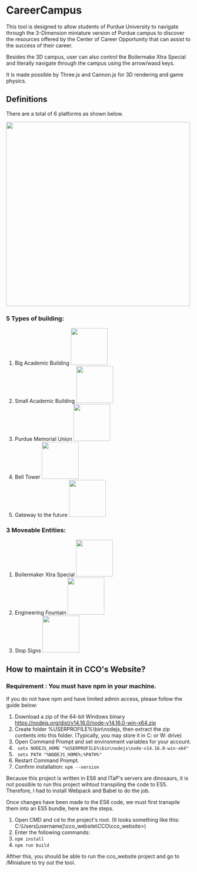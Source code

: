 ﻿# CareerCampus
 
 This tool is designed to allow students of Purdue University to navigate through the 3-Dimension miniature version of Purdue campus to discover the resources offered by the Center of Career Opportunity that can assist to the success of their career.
 
 Besides the 3D campus, user can also control the Boilermake Xtra Special and literally navigate through the campus using the arrow/wasd keys. 
 
 It is made possible by Three.js and Cannon.js for 3D rendering and game physics.
 
 ## Definitions
 
 There are a total of 6 platforms as shown below.
 
 <img src="https://github.com/shenwei0102/PurdueMiniature/blob/master/Images/PlatformLabeling.png" width="500">
 
 ### 5 Types of building:
 1. Big Academic Building <img src="https://github.com/shenwei0102/PurdueMiniature/blob/master/Images/BigAcademicBuilding.PNG" height="100">
 2. Small Academic Building <img src="https://github.com/shenwei0102/PurdueMiniature/blob/master/Images/SmallAcademicBuilding.PNG" height="100">
 3. Purdue Memorial Union <img src="https://github.com/shenwei0102/PurdueMiniature/blob/master/Images/PMU.PNG" width="100">
 4. Bell Tower <img src="https://github.com/shenwei0102/PurdueMiniature/blob/master/Images/BellTower.PNG" height="100">
 5. Gateway to the future <img src="https://github.com/shenwei0102/PurdueMiniature/blob/master/Images/GatewayToTheFuture.PNG" height="100">


### 3 Moveable Entities:
1. Boilermaker Xtra Special <img src="https://github.com/shenwei0102/PurdueMiniature/blob/master/Images/BoilermakerXtraSpecial.PNG" height="100">
2. Engineering Fountain <img src="https://github.com/shenwei0102/PurdueMiniature/blob/master/Images/EngineeringFountain.PNG" height="100">
3. Stop Signs <img src="https://github.com/shenwei0102/PurdueMiniature/blob/master/Images/StopSign.PNG" height="100">

## How to maintain it in CCO's Website?

### Requirement : You must have npm in your machine.

If you do not have npm and have limited admin access, please follow the guide below:
1. Download a zip of the 64-bit Windows binary https://nodejs.org/dist/v14.16.0/node-v14.16.0-win-x64.zip
2. Create folder %USERPROFILE%\bin\nodejs, then extract the zip contents into this folder. (Typically, you may store it in C: or W: drive)
3. Open Command Prompt and set environment variables for your account.
4. ``` setx NODEJS_HOME "%USERPROFILE%\bin\nodejs\node-v14.16.0-win-x64"```
5. ``` setx PATH "%NODEJS_HOME%;%PATH%"```
6. Restart Command Prompt.
7. Confirm installation: ```npm --version```

Because this project is written in ES6 and ITaP's servers are dinosaurs, it is not possible to run this project wihtout transpiling the code to ES5. Therefore, I had to install Webpack and Babel to do the job.

Once changes have been made to the ES6 code, we must first transpile them into an ES5 bundle, here are the steps.
1. Open CMD and cd to the project's root. (It looks something like this: C:\Users\[username]\cco_website\CCO\cco_website>)
2. Enter the following commands:
3.  ```npm install``` 
4.  ```npm run build```

Afther this, you should be able to run the cco_website project and go to /Miniature to try out the tool.
